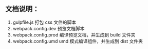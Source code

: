 ## 文档说明：

1. gulpfile.js 打包 css 文件的脚本
2. webpack.config.dev 预览文档脚本
3. webpack.config.prod 编译预览文档，并生成到 build 文件夹
4. webpack.config.umd umd 模式编译组件，并生成到 dist 文件夹
